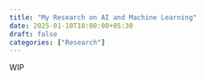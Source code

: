 ```yaml
---
title: "My Research on AI and Machine Learning"
date: 2025-01-10T10:00:00+05:30
draft: false
categories: ["Research"]
---
```


WIP